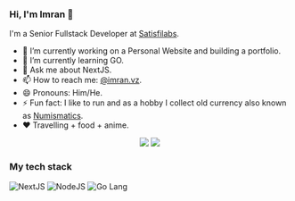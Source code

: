 ### Hi, I'm Imran 👋

<!--
**M0hammedImran/m0hammedimran** is a ✨ _special_ ✨ repository because its `README.md` (this file) appears on your GitHub profile.
Here are some ideas to get you started:
-->
I'm a Senior Fullstack Developer at [Satisfilabs](https://satisfilabs.com/).
- 🔭 I’m currently working on a Personal Website and building a portfolio.
- 🌱 I’m currently learning GO.
- 💬 Ask me about NextJS.
- 📫 How to reach me: [@imran.vz](https://instagram.com/imran.vz).
- 😄 Pronouns: Him/He.
- ⚡ Fun fact: I like to run and as a hobby I collect old currency also known as [Numismatics](https://www.google.com/search?q=numismatics). 
- :heart: Travelling + food + anime.


<p align='center'>
  <a href="https://twitter.com/imran_vx"><img src="https://img.shields.io/badge/--000?style=flat-square&logo=x"/></a>
  <a href="https://instagram.com/imran.vz"><img src='https://img.shields.io/badge/-Instagram-FF0069?style=flat-square&logo=Instagram&logoColor=white'/></a>
</p>


### My tech stack
![NextJS](https://img.shields.io/badge/-Next.js-000000?style=flat-square&logo=next.js&logoColor=white)
![NodeJS](https://img.shields.io/badge/-Nodejs-339933?style=flat-square&logo=Node.js&logoColor=white)
![Go Lang](https://img.shields.io/badge/-Go%20Lang-00ADD8?style=flat-square&logo=go&logoColor=white)


<!-- # GitHub Stats
![Imran's github stats](https://github-readme-stats.vercel.app/api?username=m0hammedimran&theme=chartreuse-dark&show_icons=true&hide=stars)
![Top Langs](https://github-readme-stats.vercel.app/api/top-langs/?username=m0hammedimran&layout=compact&theme=chartreuse-dark)
-->
